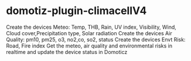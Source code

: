 # domotiz-plugin-climacellV4
Create the devices Meteo: Temp, THB, Rain, UV index, Visibility, Wind, Cloud cover,Precipitation type, Solar radiation Create the devices Air Quality: pm10, pm25, o3, no2,co, so2, status Create the devices Envt Risk: Road, Fire index Get the meteo, air quality and environmental risks in realtime and update the device status in Domoticz
